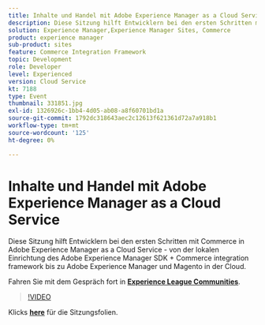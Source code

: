 ```yaml
---
title: Inhalte und Handel mit Adobe Experience Manager as a Cloud Service
description: Diese Sitzung hilft Entwicklern bei den ersten Schritten mit Commerce in Adobe Experience Manager as a Cloud Service - von der lokalen Einrichtung des Adobe Experience Manager SDK + Commerce integration framework bis zu Adobe Experience Manager und Magento in der Cloud. Diese Sitzung wurde im Rahmen des Adobe Developers Live Content-Ereignisses bereitgestellt.
solution: Experience Manager,Experience Manager Sites, Commerce
product: experience manager
sub-product: sites
feature: Commerce Integration Framework
topic: Development
role: Developer
level: Experienced
version: Cloud Service
kt: 7188
type: Event
thumbnail: 331851.jpg
exl-id: 1326926c-1bb4-4d05-ab08-a8f60701bd1a
source-git-commit: 1792dc318643aec2c12613f621361d72a7a918b1
workflow-type: tm+mt
source-wordcount: '125'
ht-degree: 0%

---
```


# Inhalte und Handel mit Adobe Experience Manager as a Cloud Service

Diese Sitzung hilft Entwicklern bei den ersten Schritten mit Commerce in Adobe Experience Manager as a Cloud Service - von der lokalen Einrichtung des Adobe Experience Manager SDK + Commerce integration framework bis zu Adobe Experience Manager und Magento in der Cloud.

Fahren Sie mit dem Gespräch fort in **[Experience League Communities](https://adobe.ly/36Yd3v6)**.

>[!VIDEO](https://video.tv.adobe.com/v/331851/?quality=12&learn=on&hidetitle=true)

Klicks **[here](/help/adobe-developers-live/assets/content-commerce.pdf)** für die Sitzungsfolien.
